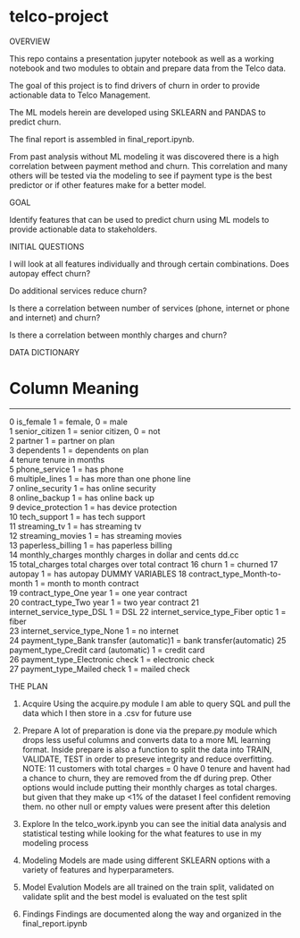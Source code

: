 # telco-project

OVERVIEW

This repo contains a presentation jupyter notebook as well as a working notebook and two modules to obtain and prepare data from the Telco data.

The goal of this project is to find drivers of churn in order to provide actionable data to Telco Management.

The ML models herein are developed using SKLEARN and PANDAS to predict churn.

The final report is assembled in final_report.ipynb.

From past analysis without ML modeling it was discovered there is a high correlation between payment method and churn. This correlation and many others will be tested via the modeling to see if payment type is the best predictor or if other features make for a better model.

GOAL

Identify features that can be used to predict churn using ML models to provide actionable data to stakeholders.

INITIAL QUESTIONS

I will look at all features individually and through certain combinations. 
Does autopay effect churn?

Do additional services reduce churn?

Is there a correlation between number of services (phone, internet or phone and internet) and churn?

Is there a correlation between monthly charges and churn?

DATA DICTIONARY

 #   Column                                Meaning          
---  ------                                --------------    
 0   is_female                             1 = female, 0 = male     
 1   senior_citizen                        1 = senior citizen, 0 = not     
 2   partner                               1 = partner on plan     
 3   dependents                            1 = dependents on plan     
 4   tenure                                tenure in months     
 5   phone_service                         1 = has phone     
 6   multiple_lines                        1 = has more than one phone line     
 7   online_security                       1 = has online security     
 8   online_backup                         1 = has online back up     
 9   device_protection                     1 = has device protection    
 10  tech_support                          1 = has tech support     
 11  streaming_tv                          1 = has streaming tv    
 12  streaming_movies                      1 = has streaming movies    
 13  paperless_billing                     1 = has paperless billing     
 14  monthly_charges                       monthly charges in dollar and cents dd.cc   
 15  total_charges                         total charges over total contract
 16  churn                                 1 = churned
 17  autopay                               1 = has autopay
 DUMMY VARIABLES
 18  contract_type_Month-to-month          1 = month to month contract  
 19  contract_type_One year                1 = one year contract     
 20  contract_type_Two year                1 = two year contract 
 21  internet_service_type_DSL             1 = DSL
 22  internet_service_type_Fiber optic     1 = fiber     
 23  internet_service_type_None            1 = no internet  
 24  payment_type_Bank transfer (automatic)1 = bank transfer(automatic)
 25  payment_type_Credit card (automatic)  1 = credit card     
 26  payment_type_Electronic check         1 = electronic check     
 27  payment_type_Mailed check             1 = mailed check

THE PLAN

1. Acquire
    Using the acquire.py module I am able to query SQL and pull the data which I then store in a .csv for future use

2. Prepare
    A lot of preparation is done via the prepare.py module which drops less useful columns and converts data to a more ML learning format. Inside prepare is also a function to split the data into TRAIN, VALIDATE, TEST in order to preseve integrity and reduce overfitting. NOTE: 11 customers with total charges = 0 have 0 tenure and havent had a chance to churn, they are removed from the df during prep. Other options would include putting their monthly charges as total charges. but given that they make up <1% of the dataset I feel confident removing them. no other null or empty values were present after this deletion

3. Explore
    In the telco_work.ipynb you can see the initial data analysis and statistical testing while looking for the what features to use in my modeling process

4. Modeling
    Models are made using different SKLEARN options with a variety of features and hyperparameters.

5. Model Evalution
    Models are all trained on the train split, validated on validate split and the best model is evaluated on the test split

6. Findings
    Findings are documented along the way and organized in the final_report.ipynb